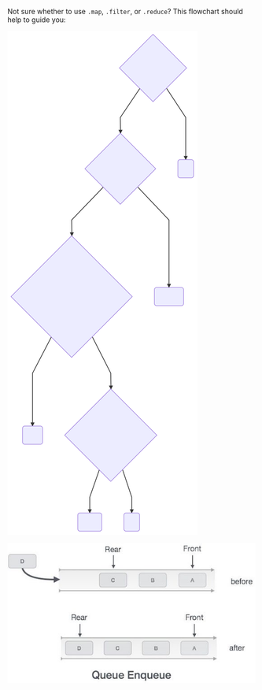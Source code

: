 Not sure whether to use `.map`, `.filter`, or `.reduce`? This flowchart should
help to guide you:

![flowchart](../../../images/map-reduce-filter-flowchart.svg)

![flowchart](../../../images/queue.jpg)


